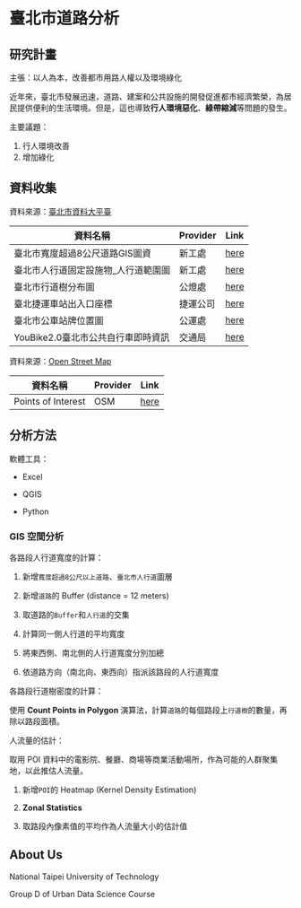 # 臺北市道路分析

## 研究計畫

主張：以人為本，改善都市用路人權以及環境綠化

近年來，臺北市發展迅速，道路、建案和公共設施的開發促進都市經濟繁榮，為居民提供便利的生活環境。但是，這也導致**行人環境惡化**、**綠帶縮減**等問題的發生。

主要議題：

1. 行人環境改善
2. 增加綠化

## 資料收集

資料來源：[臺北市資料大平臺](https://data.taipei/)

| 資料名稱 | Provider | Link |
| ------- | -------- | ---- |
| 臺北市寬度超過8公尺道路GIS圖資 | 新工處 | [here](https://data.taipei/dataset/detail?id=ee2e4015-8844-48fb-aa57-31209909b0fc) |
| 臺北市人行道固定設施物_人行道範圍圖 | 新工處 | [here](https://data.taipei/dataset/detail?id=715d3a83-8445-4496-b6bf-b0900538b7e7) |
| 臺北市行道樹分布圖 |公燈處 | [here](https://data.taipei/dataset/detail?id=7a49d00c-a5ff-4a6b-be9e-aaa6dc1ff7e8) |
| 臺北捷運車站出入口座標 | 捷運公司 | [here](https://data.taipei/dataset/detail?id=cfa4778c-62c1-497b-b704-756231de348b) |
| 臺北市公車站牌位置圖 | 公運處 | [here](https://data.taipei/dataset/detail?id=48aa5bca-2a4f-4fb7-a658-43cba51d5d56) |
| YouBike2.0臺北市公共自行車即時資訊 | 交通局 | [here](https://data.taipei/dataset/detail?id=c6bc8aed-557d-41d5-bfb1-8da24f78f2fb) |

資料來源：[Open Street Map](https://www.openstreetmap.org)

| 資料名稱 | Provider | Link |
| ------- | -------- | ---- |
| Points of Interest | OSM  | [here](https://download.geofabrik.de/asia/taiwan.html#)

## 分析方法

軟體工具：

* Excel

* QGIS

* Python

### GIS 空間分析

各路段人行道寬度的計算：

1. 新增`寬度超過8公尺以上道路`、`臺北市人行道`圖層

2. 新增`道路`的 Buffer (distance = 12 meters)

3. 取道路的`Buffer`和`人行道`的交集

4. 計算同一側人行道的平均寬度

5. 將東西側、南北側的人行道寬度分別加總

6. 依道路方向（南北向、東西向）指派該路段的人行道寬度

各路段行道樹密度的計算：

使用 **Count Points in Polygon** 演算法，計算`道路`的每個路段上`行道樹`的數量，再除以路段面積。

人流量的估計：

取用 POI 資料中的電影院、餐廳、商場等商業活動場所，作為可能的人群聚集地，以此推估人流量。

1. 新增`POI`的 Heatmap (Kernel Density Estimation)

2. **Zonal Statistics**

3. 取路段內像素值的平均作為人流量大小的估計值

## About Us

National Taipei University of Technology

Group D of Urban Data Science Course